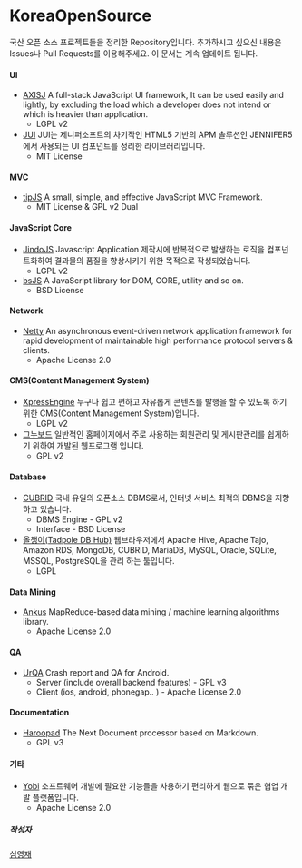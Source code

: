 # KoreaOpenSource

국산 오픈 소스 프로젝트들을 정리한 Repository입니다. 추가하시고 싶으신 내용은 Issues나 Pull Requests를 이용해주세요. 이 문서는 계속 업데이트 됩니다.

#### UI
* [AXISJ](http://axisj.com) A full-stack JavaScript UI framework, It can be used easily and lightly, by excluding the load which a developer does not intend or which is heavier than application.
	* LGPL v2
* [JUI](http://seogi1004.github.io/jui/) JUI는 제니퍼소프트의 차기작인 HTML5 기반의 APM 솔루션인 JENNIFER5에서 사용되는 UI 컴포넌트를 정리한 라이브러리입니다.
	* MIT License

#### MVC
* [tipJS](http://tipjs-team.github.io/tipJS/) A small, simple, and effective JavaScript MVC Framework.
	* MIT License & GPL v2 Dual

#### JavaScript Core
* [JindoJS](http://jindo.dev.naver.com/jindo_home/JindoJS.html) Javascript Application 제작시에 반복적으로 발생하는 로직을 컴포넌트화하여 결과물의 품질을 향상시키기 위한 목적으로 작성되었습니다.
	* LGPL v2
* [bsJS](https://github.com/projectBS/bsJS) A JavaScript library for DOM, CORE, utility and so on.
	* BSD License

#### Network
* [Netty](http://netty.io) An asynchronous event-driven network application framework for rapid development of maintainable high performance protocol servers & clients.
	* Apache License 2.0

#### CMS(Content Management System)
* [XpressEngine](http://www.xpressengine.com) 누구나 쉽고 편하고 자유롭게 콘텐츠를 발행을 할 수 있도록 하기 위한 CMS(Content Management System)입니다.
	* LGPL v2
* [그누보드](http://sir.co.kr) 일반적인 홈페이지에서 주로 사용하는 회원관리 및 게시판관리를 쉽게하기 위하여 개발된 웹프로그램 입니다.
	* GPL v2

#### Database
* [CUBRID](http://www.cubrid.com) 국내 유일의 오픈소스 DBMS로서, 인터넷 서비스 최적의 DBMS을 지향하고 있습니다.
	* DBMS Engine - GPL v2
	* Interface - BSD License
* [올챙이(Tadpole DB Hub)](https://sites.google.com/site/tadpolefordb/) 웹브라우저에서 Apache Hive, Apache Tajo, Amazon RDS, MongoDB, CUBRID, MariaDB, MySQL, Oracle, SQLite, MSSQL, PostgreSQL을 관리 하는 툴입니다.
	* LGPL

#### Data Mining
* [Ankus](http://openankus.org) MapReduce-based data mining / machine learning algorithms library.
	* Apache License 2.0

#### QA
* [UrQA](https://github.com/UrQA/URQA-Server) Crash report and QA for Android.
	* Server (include overall backend features) - GPL v3
	* Client (ios, android, phonegap.. ) - Apache License 2.0

#### Documentation
* [Haroopad](http://pad.haroopress.com) The Next Document processor based on Markdown.
	* GPL v3

#### 기타
* [Yobi](http://yobi.io) 소프트웨어 개발에 필요한 기능들을 사용하기 편리하게 웹으로 묶은 협업 개발 플랫폼입니다.
	* Apache License 2.0

##### 작성자
[심영재](http://hanul.me)
